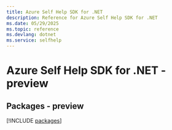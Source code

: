 ```yaml
---
title: Azure Self Help SDK for .NET
description: Reference for Azure Self Help SDK for .NET
ms.date: 05/29/2025
ms.topic: reference
ms.devlang: dotnet
ms.service: selfhelp
---
```

# Azure Self Help SDK for .NET - preview
## Packages - preview
[!INCLUDE [packages](self-help-index.md)]